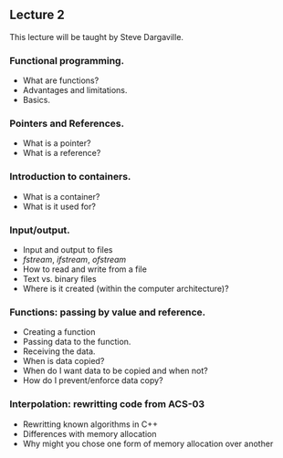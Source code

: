 ## Lecture 2

This lecture will be taught by Steve Dargaville.

###  Functional programming. 
- What are functions?
- Advantages and limitations.
- Basics.

### Pointers and References. 
- What is a pointer?
- What is a reference? 

### Introduction to containers. 
- What is a container?
- What is it used for?

### Input/output. 
- Input and output to files
- *fstream*, *ifstream*, *ofstream*
- How to read and write from a file
- Text vs. binary files
- Where is it created (within the computer architecture)?

### Functions: passing by value and reference. 
- Creating a function
- Passing data to the function.
- Receiving the data.
- When is data copied?
- When do I want data to be copied and when not?
- How do I prevent/enforce data copy?

### Interpolation: rewritting code from ACS-03
- Rewritting known algorithms in C++
- Differences with memory allocation
- Why might you chose one form of memory allocation over another




